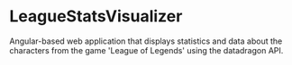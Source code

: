 # LeagueStatsVisualizer
Angular-based web application that displays statistics and data about the characters from the game 'League of Legends' using the datadragon API.
